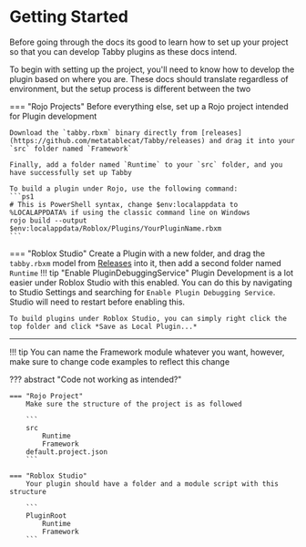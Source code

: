 # Getting Started
Before going through the docs its good to learn how to set up your project so that you can develop Tabby plugins as these docs intend.

To begin with setting up the project, you'll need to know how to develop the plugin based on where you are. These docs should translate regardless of environment, but the setup process is different between the two

=== "Rojo Projects"
	Before everything else, set up a Rojo project intended for Plugin development

	Download the `tabby.rbxm` binary directly from [releases](https://github.com/metatablecat/Tabby/releases) and drag it into your `src` folder named `Framework`

	Finally, add a folder named `Runtime` to your `src` folder, and you have successfully set up Tabby

	To build a plugin under Rojo, use the following command:
	```ps1
	# This is PowerShell syntax, change $env:localappdata to %LOCALAPPDATA% if using the classic command line on Windows
	rojo build --output $env:localappdata/Roblox/Plugins/YourPluginName.rbxm
	```

=== "Roblox Studio"
	Create a Plugin with a new folder, and drag the `tabby.rbxm` model from [Releases](https://github.com/metatablecat/Tabby/releases) into it, then add a second folder named `Runtime`
	!!! tip "Enable PluginDebuggingService"
		Plugin Development is a lot easier under Roblox Studio with this enabled. You can do this by navigating to Studio Settings and searching for `Enable Plugin Debugging Service`. Studio will need to restart before enabling this.

	To build plugins under Roblox Studio, you can simply right click the top folder and click *Save as Local Plugin...*

---

!!! tip
	You can name the Framework module whatever you want, however, make sure to change code examples to reflect this change

??? abstract "Code not working as intended?"

	=== "Rojo Project"
		Make sure the structure of the project is as followed

		```
		src
			Runtime
			Framework
		default.project.json
		```
	
	=== "Roblox Studio"
		Your plugin should have a folder and a module script with this structure

		```
		PluginRoot
			Runtime
			Framework
		```
	